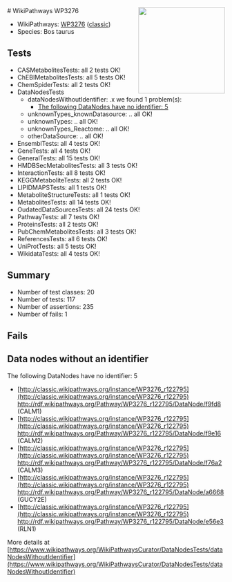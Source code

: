 <img style="float: right; width: 200px" src="https://upload.wikimedia.org/wikipedia/commons/thumb/8/83/Wplogo_with_text_500.png/640px-Wplogo_with_text_500.png" />
# WikiPathways WP3276

* WikiPathways: [WP3276](https://wikipathways.org/pathways/WP3276) ([classic](https://classic.wikipathways.org/instance/WP3276))
* Species: Bos taurus
## Tests
* CASMetabolitesTests: all 2 tests OK!
* ChEBIMetabolitesTests: all 5 tests OK!
* ChemSpiderTests: all 2 tests OK!
* DataNodesTests
    * dataNodesWithoutIdentifier: .x we found 1 problem(s):
        * [The following DataNodes have no identifier: 5](#d2d32fa4)
    * unknownTypes_knownDatasource: .. all OK!
    * unknownTypes: .. all OK!
    * unknownTypes_Reactome: .. all OK!
    * otherDataSource: .. all OK!
* EnsemblTests: all 4 tests OK!
* GeneTests: all 4 tests OK!
* GeneralTests: all 15 tests OK!
* HMDBSecMetabolitesTests: all 3 tests OK!
* InteractionTests: all 8 tests OK!
* KEGGMetaboliteTests: all 2 tests OK!
* LIPIDMAPSTests: all 1 tests OK!
* MetaboliteStructureTests: all 1 tests OK!
* MetabolitesTests: all 14 tests OK!
* OudatedDataSourcesTests: all 24 tests OK!
* PathwayTests: all 7 tests OK!
* ProteinsTests: all 2 tests OK!
* PubChemMetabolitesTests: all 3 tests OK!
* ReferencesTests: all 6 tests OK!
* UniProtTests: all 5 tests OK!
* WikidataTests: all 4 tests OK!


## Summary

* Number of test classes: 20
* Number of tests: 117
* Number of assertions: 235
* Number of fails: 1

## Fails

<a name="d2d32fa4" />

## Data nodes without an identifier

The following DataNodes have no identifier: 5

* [http://classic.wikipathways.org/instance/WP3276_r122795](http://classic.wikipathways.org/instance/WP3276_r122795) http://rdf.wikipathways.org/Pathway/WP3276_r122795/DataNode/f9fd8 (CALM1)
* [http://classic.wikipathways.org/instance/WP3276_r122795](http://classic.wikipathways.org/instance/WP3276_r122795) http://rdf.wikipathways.org/Pathway/WP3276_r122795/DataNode/f9e16 (CALM2)
* [http://classic.wikipathways.org/instance/WP3276_r122795](http://classic.wikipathways.org/instance/WP3276_r122795) http://rdf.wikipathways.org/Pathway/WP3276_r122795/DataNode/f76a2 (CALM3)
* [http://classic.wikipathways.org/instance/WP3276_r122795](http://classic.wikipathways.org/instance/WP3276_r122795) http://rdf.wikipathways.org/Pathway/WP3276_r122795/DataNode/a6668 (GUCY2E)
* [http://classic.wikipathways.org/instance/WP3276_r122795](http://classic.wikipathways.org/instance/WP3276_r122795) http://rdf.wikipathways.org/Pathway/WP3276_r122795/DataNode/e56e3 (RLN1)


More details at [https://www.wikipathways.org/WikiPathwaysCurator/DataNodesTests/dataNodesWithoutIdentifier](https://www.wikipathways.org/WikiPathwaysCurator/DataNodesTests/dataNodesWithoutIdentifier)

